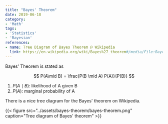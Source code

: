 ```yaml
---
title: "Bayes' Theorem"
date: 2019-06-18
category:
- 'Math'
tags:
- 'Statistics'
- 'Bayesian'
references:
- name: Tree Diagram of Bayes Theorem @ Wikipedia
  link: https://en.wikipedia.org/wiki/Bayes%27_theorem#/media/File:Bayes'_Theorem_2D.svg
---
```


Bayes' Theorem is stated as

$$
P(A\mid B) = \frac{P(B \mid A) P(A)}{P(B)}
$$

1. $P(A\mid B)$: likelihood of A given B
2. $P(A)$: marginal probability of A

There is a nice tree diagram for the Bayes' theorem on Wikipedia.


{{< figure src="../assets/bayes-theorem/bayes-theorem.png" caption="Tree diagram of Bayes' theorem" >}}



